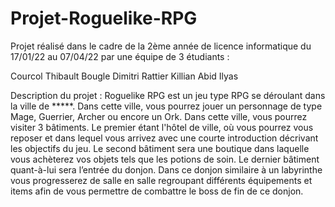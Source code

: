 # Projet-Roguelike-RPG

Projet réalisé dans le cadre de la 2ème année de licence informatique du 17/01/22 au 07/04/22 par une équipe de 3 étudiants : 

Courcol Thibault
Bougle Dimitri
Rattier Killian
Abid Ilyas

Description du projet :
Roguelike RPG est un jeu type RPG se déroulant dans la ville de *****. Dans cette ville, vous pourrez jouer un personnage de type Mage, Guerrier, Archer ou encore un Ork.
Dans cette ville, vous pourrez visiter 3 bâtiments. Le premier étant l'hôtel de ville, où vous pourrez vous reposer et dans lequel vous arrivez avec une courte introduction décrivant les objectifs du jeu. Le second bâtiment sera une boutique dans laquelle vous achèterez vos objets tels que les potions de soin.
Le dernier bâtiment quant-à-lui sera l’entrée du donjon. Dans ce donjon similaire à un labyrinthe vous progresserez de salle en salle regroupant différents équipements et items afin de vous permettre de combattre le boss de fin de ce donjon.

